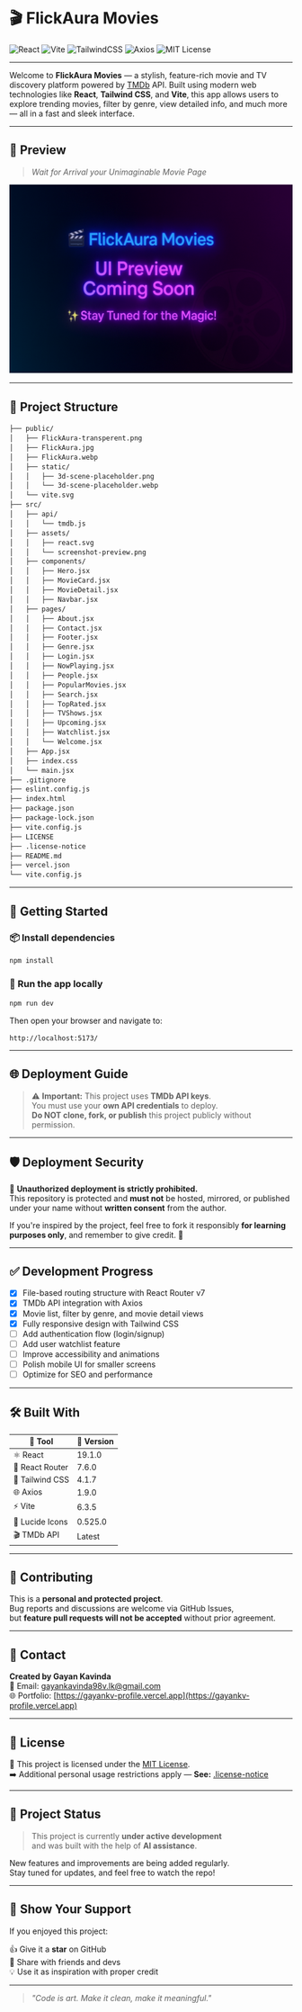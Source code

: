 # 🎬 FlickAura Movies

![React](https://img.shields.io/badge/React-19.1.0-61DAFB?logo=react&logoColor=white)
![Vite](https://img.shields.io/badge/Vite-6.3.5-646CFF?logo=vite&logoColor=white)
![TailwindCSS](https://img.shields.io/badge/TailwindCSS-4.1.7-38BDF8?logo=tailwindcss&logoColor=white)
![Axios](https://img.shields.io/badge/Axios-1.9.0-5A29E4?logo=axios&logoColor=white)
![MIT License](https://img.shields.io/badge/License-MIT-green.svg)

---

Welcome to **FlickAura Movies** — a stylish, feature-rich movie and TV discovery platform powered by [TMDb](https://www.themoviedb.org/) API. Built using modern web technologies like **React**, **Tailwind CSS**, and **Vite**, this app allows users to explore trending movies, filter by genre, view detailed info, and much more — all in a fast and sleek interface.

---

## 📸 Preview

<!-- > _Add your screenshots or demo video/gif here for better visual understanding_ -->
> _Wait for Arrival your Unimaginable Movie Page_

![App Screenshot](./src/assets/screenshot-preview.png)

---

## 📂 Project Structure

```bash
├── public/
│   ├── FlickAura-transperent.png
│   ├── FlickAura.jpg
│   ├── FlickAura.webp
│   ├── static/
│   │   ├── 3d-scene-placeholder.png
│   │   └── 3d-scene-placeholder.webp
│   └── vite.svg
├── src/
│   ├── api/
│   │   └── tmdb.js
│   ├── assets/
│   │   ├── react.svg
│   │   └── screenshot-preview.png
│   ├── components/
│   │   ├── Hero.jsx
│   │   ├── MovieCard.jsx
│   │   ├── MovieDetail.jsx
│   │   ├── Navbar.jsx
│   ├── pages/
│   │   ├── About.jsx
│   │   ├── Contact.jsx
│   │   ├── Footer.jsx
│   │   ├── Genre.jsx
│   │   ├── Login.jsx
│   │   ├── NowPlaying.jsx
│   │   ├── People.jsx
│   │   ├── PopularMovies.jsx
│   │   ├── Search.jsx
│   │   ├── TopRated.jsx
│   │   ├── TVShows.jsx
│   │   ├── Upcoming.jsx
│   │   ├── Watchlist.jsx
│   │   └── Welcome.jsx
│   ├── App.jsx
│   ├── index.css
│   └── main.jsx
├── .gitignore
├── eslint.config.js
├── index.html
├── package.json
├── package-lock.json
├── vite.config.js
├── LICENSE
├── .license-notice
├── README.md
├── vercel.json
└── vite.config.js
```

---

## 🚀 Getting Started

### 📦 Install dependencies

```bash
npm install
```

### 🧪 Run the app locally

```bash
npm run dev
```

Then open your browser and navigate to:

```
http://localhost:5173/
```

---

## 🌐 Deployment Guide

> ⚠️ **Important:** This project uses **TMDb API keys**.  
> You must use your **own API credentials** to deploy.  
> **Do NOT clone, fork, or publish** this project publicly without permission.

---

## 🛡️ Deployment Security

🚫 **Unauthorized deployment is strictly prohibited.**  
This repository is protected and **must not** be hosted, mirrored, or published under your name without **written consent** from the author.

If you're inspired by the project, feel free to fork it responsibly **for learning purposes only**, and remember to give credit. 🙏

---

## ✅ Development Progress

- [x] File-based routing structure with React Router v7  
- [x] TMDb API integration with Axios  
- [x] Movie list, filter by genre, and movie detail views  
- [x] Fully responsive design with Tailwind CSS  
- [ ] Add authentication flow (login/signup)  
- [ ] Add user watchlist feature  
- [ ] Improve accessibility and animations  
- [ ] Polish mobile UI for smaller screens  
- [ ] Optimize for SEO and performance  

---

## 🛠️ Built With

| 🔧 Tool            | 🌟 Version |
|--------------------|------------|
| ⚛️ React           | 19.1.0     |
| 🔀 React Router    | 7.6.0      |
| 🎨 Tailwind CSS    | 4.1.7      |
| 🌐 Axios           | 1.9.0      |
| ⚡ Vite            | 6.3.5      |
| 🎯 Lucide Icons    | 0.525.0    |
| 🎬 TMDb API        | Latest     |

---

## 🤝 Contributing

This is a **personal and protected project**.  
Bug reports and discussions are welcome via GitHub Issues,  
but **feature pull requests will not be accepted** without prior agreement.

---

## 📧 Contact

**Created by Gayan Kavinda**  
📧 Email: [gayankavinda98v.lk@gmail.com](mailto:gayankavinda98v.lk@gmail.com)  
🌐 Portfolio: [https://gayankv-profile.vercel.app](https://gayankv-profile.vercel.app)

---

## 📄 License  

📃 This project is licensed under the [MIT License](./LICENSE).  
➡️ Additional personal usage restrictions apply — **See:** [.license-notice](./.license-notice)

---

## 🚧 Project Status

> This project is currently **under active development**  
> and was built with the help of **AI assistance**.

New features and improvements are being added regularly.  
Stay tuned for updates, and feel free to watch the repo!

---

## 🌟 Show Your Support

If you enjoyed this project:

👍 Give it a **star** on GitHub  
📢 Share with friends and devs  
💡 Use it as inspiration with proper credit

---

> _"Code is art. Make it clean, make it meaningful."_
